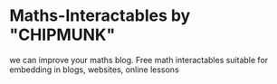 Maths-Interactables by "CHIPMUNK"  
======================
we can improve your maths blog.
Free math interactables suitable for embedding in blogs, websites, online lessons
